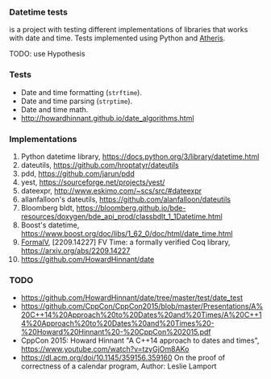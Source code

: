### Datetime tests

is a project with testing different implementations of libraries that works
with date and time. Tests implemented using Python and
[Atheris](https://github.com/google/atheris).

TODO: use Hypothesis

### Tests

- Date and time formatting (`strftime`).
- Date and time parsing (`strptime`).
- Date and time math.
- http://howardhinnant.github.io/date_algorithms.html

### Implementations

1. Python datetime library, https://docs.python.org/3/library/datetime.html
1. dateutils, https://github.com/hroptatyr/dateutils
1. pdd, https://github.com/jarun/pdd
1. yest, https://sourceforge.net/projects/yest/
1. dateexpr, http://www.eskimo.com/~scs/src/#dateexpr
1. allanfalloon's dateutils, https://github.com/alanfalloon/dateutils
1. Bloomberg bldt, https://bloomberg.github.io/bde-resources/doxygen/bde_api_prod/classbdlt_1_1Datetime.html
1. Boost's datetime, https://www.boost.org/doc/libs/1_62_0/doc/html/date_time.html
1. [FormalV](https://gitlab.com/formalv/formalv), [2209.14227] FV Time: a formally verified Coq library, https://arxiv.org/abs/2209.14227
1. https://github.com/HowardHinnant/date

### TODO

- https://github.com/HowardHinnant/date/tree/master/test/date_test
- https://github.com/CppCon/CppCon2015/blob/master/Presentations/A%20C++14%20Approach%20to%20Dates%20and%20Times/A%20C++14%20Approach%20to%20Dates%20and%20Times%20-%20Howard%20Hinnant%20-%20CppCon%202015.pdf
- CppCon 2015: Howard Hinnant "A C++14 approach to dates and times", https://www.youtube.com/watch?v=tzyGjOm8AKo
- https://dl.acm.org/doi/10.1145/359156.359160 On the proof of correctness of a calendar program, Author: Leslie Lamport

